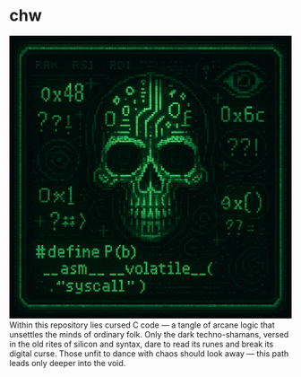 # chw
<img src="cursed.png" alt="image" width="700" height="auto">
Within this repository lies cursed C code — a tangle of arcane logic that unsettles the minds of ordinary folk. Only the dark techno-shamans, versed in the old rites of silicon and syntax, dare to read its runes and break its digital curse.
Those unfit to dance with chaos should look away — this path leads only deeper into the void.
